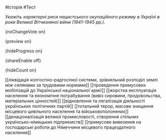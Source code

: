 #Історія #Тест

*Укажіть характерні риси нацистського окупаційного режиму в Україні в роки Великої Вітчизняної війни (1941–1945 рр.).*

{noChangeVote on}

{preview on}

{hideProgress on}

{shareEnable off}

{hideCount on}

[[ліквідація колгоспно-радгоспної системи, зрівняльний розподіл землі між селянами за трудовими нормами]]
[[проведення примусових мобілізацій до Української національної армії]]
[[жорстка експлуатація населення та економічне пограбування (вивіз сировини, продовольства, матеріальних цінностей)]]
[[відновлення та легалізація діяльності українських політичних партій]]
[[тотальний терор, масове знищення місцевого цивільного населення та військовополонених]]
[[денаціоналізація великої промисловості, створення спільних українсько-німецьких підприємств]]
[[примусове вивезення на господарські роботи до Німеччини місцевого працездатного населення]]
